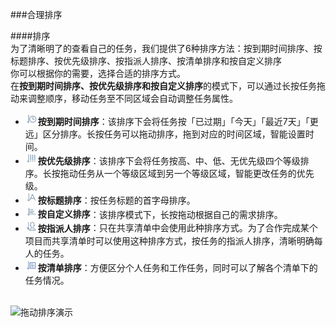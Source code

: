 ###合理排序

####排序
<br >为了清晰明了的查看自己的任务，我们提供了6种排序方法：按到期时间排序、按标题排序、按优先级排序、按指派人排序、按清单排序和按自定义排序
<br >你可以根据你的需要，选择合适的排序方式。
<br >在**按到期时间排序、按优先级排序和按自定义排序**的模式下，可以通过长按任务拖动来调整顺序，移动任务至不同区域会自动调整任务属性。

 - **<img src="../images/px2.jpg" title="时间排序" width="20" />按到期时间排序**：该排序下会将任务按「已过期」「今天」「最近7天」「更远」区分排序。长按任务可以拖动排序，拖到对应的时间区域，智能设置时间。
 - **<img src="../images/px4.jpg" title="优先级排序" width="20" />按优先级排序**：该排序下会将任务按高、中、低、无优先级四个等级排序。长按拖动任务从一个等级区域到另一个等级区域，智能更改任务的优先级。
 - **<img src="../images/px3.jpg" title="标题排序" width="20" />按标题排序**：按任务标题的首字母排序。
 - **<img src="../images/px1.jpg" title="自定义排序" width="20" />按自定义排序**：该排序模式下，长按拖动根据自己的需求排序。
 - **<img src="../images/px5.jpg" title="指派人排序" width="20" />按指派人排序**：只在共享清单中会使用此种排序方式。为了合作完成某个项目而共享清单时可以使用这种排序方式，按任务的指派人排序，清晰明确每人的任务。
 - **<img src="../images/px6.png" title="清单排序" width="20" />按清单排序**：方便区分个人任务和工作任务，同时可以了解各个清单下的任务情况。

<br ><img src="../images/tuodong1.gif" title="拖动排序演示"/>

